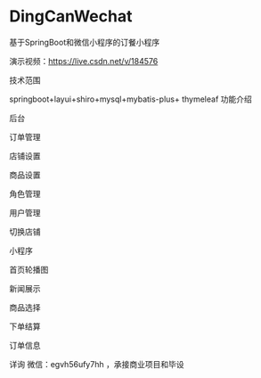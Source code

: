 # DingCanWechat
基于SpringBoot和微信小程序的订餐小程序

演示视频：https://live.csdn.net/v/184576

技术范围

springboot+layui+shiro+mysql+mybatis-plus+ thymeleaf
功能介绍

后台

订单管理

店铺设置

商品设置

角色管理

用户管理

切换店铺

小程序

首页轮播图

新闻展示

商品选择

下单结算

订单信息

详询 微信：egvh56ufy7hh ，承接商业项目和毕设

